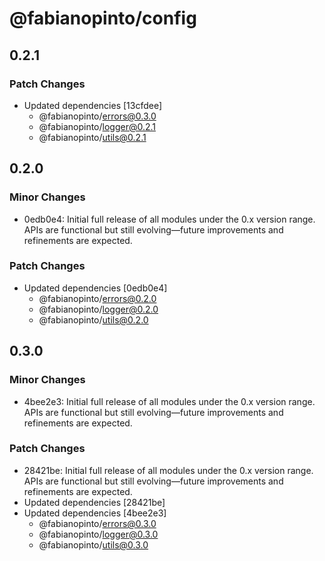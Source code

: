 # @fabianopinto/config

## 0.2.1

### Patch Changes

- Updated dependencies [13cfdee]
  - @fabianopinto/errors@0.3.0
  - @fabianopinto/logger@0.2.1
  - @fabianopinto/utils@0.2.1

## 0.2.0

### Minor Changes

- 0edb0e4: Initial full release of all modules under the 0.x version range. APIs are functional but still evolving—future improvements and refinements are expected.

### Patch Changes

- Updated dependencies [0edb0e4]
  - @fabianopinto/errors@0.2.0
  - @fabianopinto/logger@0.2.0
  - @fabianopinto/utils@0.2.0

## 0.3.0

### Minor Changes

- 4bee2e3: Initial full release of all modules under the 0.x version range. APIs are functional but still evolving—future improvements and refinements are expected.

### Patch Changes

- 28421be: Initial full release of all modules under the 0.x version range. APIs are functional but still evolving—future improvements and refinements are expected.
- Updated dependencies [28421be]
- Updated dependencies [4bee2e3]
  - @fabianopinto/errors@0.3.0
  - @fabianopinto/logger@0.3.0
  - @fabianopinto/utils@0.3.0
